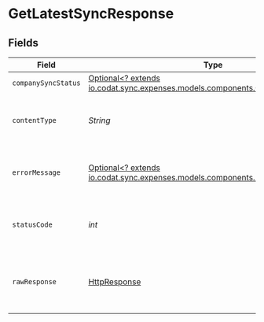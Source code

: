 # GetLatestSyncResponse


## Fields

| Field                                                                                                                          | Type                                                                                                                           | Required                                                                                                                       | Description                                                                                                                    |
| ------------------------------------------------------------------------------------------------------------------------------ | ------------------------------------------------------------------------------------------------------------------------------ | ------------------------------------------------------------------------------------------------------------------------------ | ------------------------------------------------------------------------------------------------------------------------------ |
| `companySyncStatus`                                                                                                            | [Optional<? extends io.codat.sync.expenses.models.components.CompanySyncStatus>](../../models/components/CompanySyncStatus.md) | :heavy_minus_sign:                                                                                                             | Success                                                                                                                        |
| `contentType`                                                                                                                  | *String*                                                                                                                       | :heavy_check_mark:                                                                                                             | HTTP response content type for this operation                                                                                  |
| `errorMessage`                                                                                                                 | [Optional<? extends io.codat.sync.expenses.models.components.ErrorMessage>](../../models/components/ErrorMessage.md)           | :heavy_minus_sign:                                                                                                             | Your API request was not properly authorized.                                                                                  |
| `statusCode`                                                                                                                   | *int*                                                                                                                          | :heavy_check_mark:                                                                                                             | HTTP response status code for this operation                                                                                   |
| `rawResponse`                                                                                                                  | [HttpResponse<InputStream>](https://docs.oracle.com/en/java/javase/11/docs/api/java.net.http/java/net/http/HttpResponse.html)  | :heavy_check_mark:                                                                                                             | Raw HTTP response; suitable for custom response parsing                                                                        |